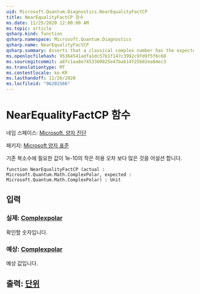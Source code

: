 ```yaml
---
uid: Microsoft.Quantum.Diagnostics.NearEqualityFactCP
title: NearEqualityFactCP 함수
ms.date: 11/25/2020 12:00:00 AM
ms.topic: article
qsharp.kind: function
qsharp.namespace: Microsoft.Quantum.Diagnostics
qsharp.name: NearEqualityFactCP
qsharp.summary: Asserts that a classical complex number has the expected value up to a small tolerance of 1e-10.
ms.openlocfilehash: 95364541adfa1dc57b1f147c3992c9fd9f5f6c68
ms.sourcegitcommit: a87c1aa8e7453360025e47ba614f25b02ea84ec3
ms.translationtype: MT
ms.contentlocale: ko-KR
ms.lasthandoff: 11/26/2020
ms.locfileid: "96201566"
---
```

# <a name="nearequalityfactcp-function"></a>NearEqualityFactCP 함수

네임 스페이스: [Microsoft. 양자 진단](xref:Microsoft.Quantum.Diagnostics)

패키지: [Microsoft 양자 표준](https://nuget.org/packages/Microsoft.Quantum.Standard)


기존 복소수에 필요한 값이 1e-10의 작은 허용 오차 보다 많은 것을 어설션 합니다.

```qsharp
function NearEqualityFactCP (actual : Microsoft.Quantum.Math.ComplexPolar, expected : Microsoft.Quantum.Math.ComplexPolar) : Unit
```


## <a name="input"></a>입력

### <a name="actual--complexpolar"></a>실제: [Complexpolar](xref:Microsoft.Quantum.Math.ComplexPolar)

확인할 숫자입니다.


### <a name="expected--complexpolar"></a>예상: [Complexpolar](xref:Microsoft.Quantum.Math.ComplexPolar)

예상 값입니다.



## <a name="output--unit"></a>출력: [단위](xref:microsoft.quantum.lang-ref.unit)

